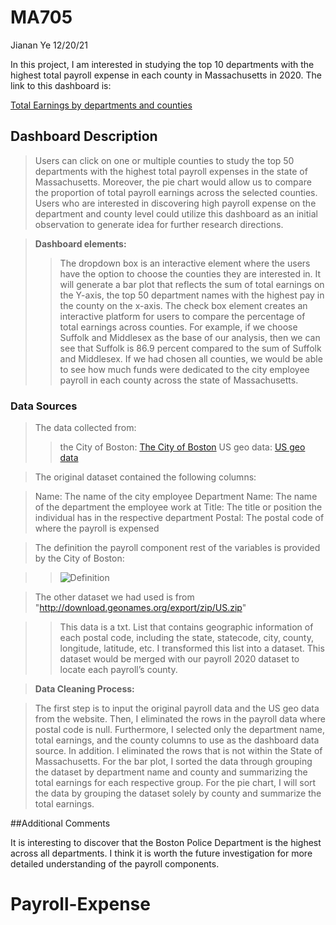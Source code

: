 # MA705
Jianan Ye
12/20/21

In this project, I am interested in studying the top 10 departments with the highest total payroll expense in each county in Massachusetts in 2020. The link to this dashboard is:

[Total Earnings by departments and counties](link)

## Dashboard Description

>Users can click on one or multiple counties to study the top 50 departments with the highest total payroll expenses in the state of Massachusetts. Moreover, the pie chart would allow us to compare the proportion of total payroll earnings across the selected counties. Users who are interested in discovering high payroll expense on the department and county level could utilize this dashboard as an initial observation to generate idea for further research directions.

>**Dashboard elements:**
>>The dropdown box is an interactive element where the users have the option to choose the counties they are interested in. It will generate a bar plot that reflects the sum of total earnings on the Y-axis, the top 50 department names with the highest pay in the county on the x-axis.
>>The check box element creates an interactive platform for users to compare the percentage of total earnings across counties. For example, if we choose Suffolk and Middlesex as the base of our analysis, then we can see that Suffolk is 86.9 percent compared to the sum of Suffolk and Middlesex. If we had chosen all counties, we would be able to see how much funds were dedicated to the city employee payroll in each county across the state of Massachusetts. 


### **Data Sources**

>The data collected from:
>> the City of Boston: [The City of Boston](https://data.boston.gov/dataset/employee-earnings-report) 
>> US geo data: [US geo data](http://download.geonames.org/export/zip/US.zip)

>The original dataset contained the following columns:

> Name: The name of the city employee
Department Name: The name of the department the employee work at
Title: The title or position the individual has in the respective department
Postal: The postal code of where the payroll is expensed

>The definition the payroll component rest of the variables is provided by the City of Boston:

> >![Definition](definition.jpg)             
	
>The other dataset we had used is from "http://download.geonames.org/export/zip/US.zip"

>>This data is a txt. List that contains geographic information of each postal code, including the state, statecode, city, county, longitude, latitude, etc.  I transformed this list into a dataset. This dataset would be merged with our payroll 2020 dataset to locate each payroll’s county.

> **Data Cleaning Process:**

>The first step is to input the original payroll data and the US geo data from the website. Then, I eliminated the rows in the payroll data where postal code is null. Furthermore, I selected only the department name, total earnings, and the county columns to use as the dashboard data source. In addition. I eliminated the rows that is not within the State of Massachusetts.
For the bar plot, I sorted the data through grouping the dataset by department name and county and summarizing the total earnings for each respective group.
For the pie chart, I will sort the data by grouping the dataset solely by county and summarize the total earnings.

##Additional Comments

It is interesting to discover that the Boston Police Department is the highest across all departments. I think it is worth the future investigation for more detailed understanding of the payroll components. 

# Payroll-Expense
